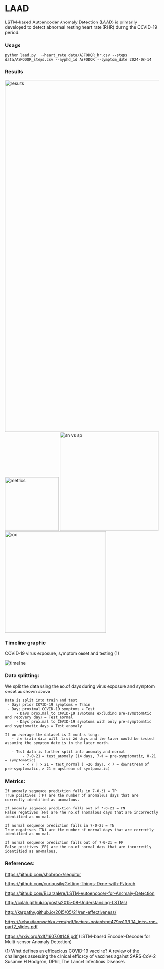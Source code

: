 # LAAD
LSTM-based Autoencoder Anomaly Detection (LAAD) is primarily developed to detect abnormal resting heart rate (RHR) during the COVID-19 period. 


### Usage

```
python laad.py  --heart_rate data/ASFODQR_hr.csv --steps data/ASFODQR_steps.csv --myphd_id ASFODQR --symptom_date 2024-08-14
```


### Results

<img width="1150" alt="results" src="https://user-images.githubusercontent.com/3885659/98135666-f3c8e100-1e74-11eb-9fb9-39321c375442.png">

<img width="175" alt="metrics" src="https://user-images.githubusercontent.com/3885659/98135949-45716b80-1e75-11eb-9b9c-7fbaeb02fedd.png">

<img width="323" alt="sn vs sp" src="https://user-images.githubusercontent.com/3885659/98135967-4904f280-1e75-11eb-8b39-4dcfe1de9956.png">

<img width="331" alt="roc" src="https://user-images.githubusercontent.com/3885659/98135989-4d311000-1e75-11eb-978e-555aeca7f749.png">

### Timeline graphic 
COVID-19 virus exposure, symptom onset and testing (1)

![timeline](https://user-images.githubusercontent.com/3885659/98132147-e9a4e380-1e70-11eb-9185-16d4406422a3.jpeg)


### Data splitting: 
We split the data using the no.of days during virus exposure and symptom onset as shown above

    Data is split into train and test
     - Days prior COVID-19 symptoms = Train
     - Days proximal COVID-19 symptoms = Test
         - Days proximal to COVID-19 symptoms excluding pre-symptomatic and recovery days = Test_normal
         - Days proximal to COVID-19 symptoms with only pre-symptomatic and symptomatic days = Test_anomaly

    If on average the dataset is 2 months long:
       - the train data will first 20 days and the later would be tested assuming the symptom date is in the later month. 

       - Test data is further split into anomaly and normal
            - 7-0-21 = test_anomaly (14 days, 7-0 = pre-symptomatic, 0-21 = symptomatic)
            - < 7 | > 21 = test_normal ( ~26 days, < 7 = downstream of pre-symptomatic, > 21 = upstream of symtpomatic)

### Metrics:

    If anomaly sequence prediction falls in 7-0-21 = TP
    True positives (TP) are the number of anomalous days that are correctly identified as anomalous.
    
    If anomaly sequence prediction falls out of 7-0-21 = FN
    False negatives (FN) are the no.of anomalous days that are incorrectly identified as normal.
    
    If normal sequence prediction falls in 7-0-21 = TN
    True negatives (TN) are the number of normal days that are correctly identified as normal.
    
    If normal sequence prediction falls out of 7-0-21 = FP
    False positives (FP) are the no.of normal days that are incorrectly identified as anomalous. 


### References:

https://github.com/shobrook/sequitur

https://github.com/curiousily/Getting-Things-Done-with-Pytorch

https://github.com/BLarzalere/LSTM-Autoencoder-for-Anomaly-Detection

http://colah.github.io/posts/2015-08-Understanding-LSTMs/

http://karpathy.github.io/2015/05/21/rnn-effectiveness/

https://sebastianraschka.com/pdf/lecture-notes/stat479ss19/L14_intro-rnn-part2_slides.pdf

https://arxiv.org/pdf/1607.00148.pdf (LSTM-based Encoder-Decoder for Multi-sensor Anomaly Detection)

(1) What defines an efficacious COVID-19 vaccine? A review of the challenges assessing the clinical efficacy of vaccines against SARS-CoV-2 Susanne H Hodgson, DPhil, The Lancet Infectious Diseases
